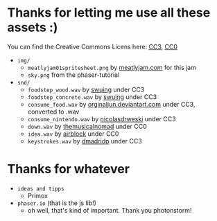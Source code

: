 # Thanks for letting me use all these assets :)
You can find the Creative Commons Licens here: [CC3](http://creativecommons.org/licenses/by/3.0/), [CC0](http://creativecommons.org/publicdomain/zero/1.0/)
- `img/`
  - `meatlyjam01spritesheet.png` by [meatlyjam.com](https://www.meatlyjam.com) for this jam
  - `sky.png` from the phaser-tutorial
- `snd/`
  - `foodstep_wood.wav` by [swuing](https://www.freesound.org/people/swuing/sounds/38876/) under CC3
  - `foodstep_concrete.wav` by [swuing](https://www.freesound.org/people/swuing/sounds/38873/) under CC3
  - `consume_food.wav` by [orginaljun.deviantart.com](https://www.freesound.org/people/orginaljun/sounds/152313/) under CC3, converted to .wav
  - `consume_nintendo.wav` by [nicolasdrweski](https://www.freesound.org/people/nicolasdrweski/sounds/248050/) under CC3
  - `down.wav` by [themusicalnomad](https://www.freesound.org/people/themusicalnomad/sounds/253886/) under CC0
  - `idea.wav` by [airblock](https://www.freesound.org/people/airblock/sounds/268204/) under CC0
  - `keystrokes.wav` by [dmadridp](https://www.freesound.org/people/dmadridp/sounds/233476/) under CC3

# Thanks for whatever
- `ideas and tipps`
  - Primox
- `phaser.io` (that is the js lib!)
  - oh well, that's kind of important. Thank you photonstorm!